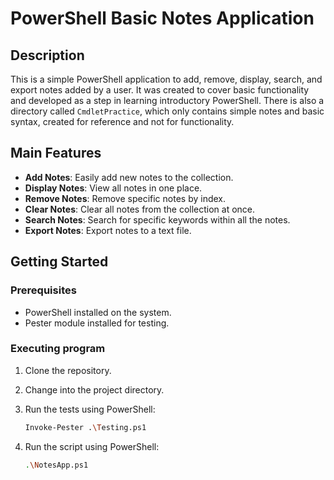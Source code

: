 # PowerShell Basic Notes Application

## Description

This is a simple PowerShell application to add, remove, display, search, and export notes added by a user. It was created to cover basic functionality and developed as a step in learning introductory PowerShell. There is also a directory called `CmdletPractice`, which only contains simple notes and basic syntax, created for reference and not for functionality.

## Main Features

- **Add Notes**: Easily add new notes to the collection.
- **Display Notes**: View all notes in one place.
- **Remove Notes**: Remove specific notes by index.
- **Clear Notes**: Clear all notes from the collection at once.
- **Search Notes**: Search for specific keywords within all the notes.
- **Export Notes**: Export notes to a text file.

## Getting Started

### Prerequisites

- PowerShell installed on the system.
- Pester module installed for testing.

### Executing program

1. Clone the repository.

2. Change into the project directory.

3. Run the tests using PowerShell:

   ```sh
   Invoke-Pester .\Testing.ps1
   ```

4. Run the script using PowerShell:

   ```sh
   .\NotesApp.ps1
   ```
